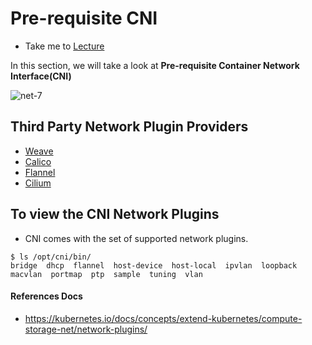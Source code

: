 # Pre-requisite CNI

  - Take me to [Lecture](https://kodekloud.com/topic/prerequsite-cni/)

In this section, we will take a look at **Pre-requisite Container Network Interface(CNI)**


![net-7](net7.PNG)

## Third Party Network Plugin Providers

- [Weave](https://www.weave.works/docs/net/latest/kubernetes/kube-addon/#-installation)
- [Calico](https://docs.projectcalico.org/getting-started/kubernetes/quickstart)
- [Flannel](https://github.com/coreos/flannel/blob/master/Documentation/kubernetes.md)
- [Cilium](https://github.com/cilium/cilium)


## To view the CNI Network Plugins

- CNI comes with the set of supported network plugins. 

```
$ ls /opt/cni/bin/
bridge  dhcp  flannel  host-device  host-local  ipvlan  loopback  macvlan  portmap  ptp  sample  tuning  vlan
```




#### References Docs

- https://kubernetes.io/docs/concepts/extend-kubernetes/compute-storage-net/network-plugins/


